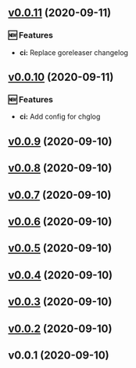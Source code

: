 
<a name="v0.0.11"></a>
## [v0.0.11](https://github.com/suroh1994/GoCITest/compare/v0.0.10...v0.0.11) (2020-09-11)

### 🆕 Features

* **ci:** Replace goreleaser changelog


<a name="v0.0.10"></a>
## [v0.0.10](https://github.com/suroh1994/GoCITest/compare/v0.0.9...v0.0.10) (2020-09-11)

### 🆕 Features

* **ci:** Add config for chglog


<a name="v0.0.9"></a>
## [v0.0.9](https://github.com/suroh1994/GoCITest/compare/v0.0.8...v0.0.9) (2020-09-10)


<a name="v0.0.8"></a>
## [v0.0.8](https://github.com/suroh1994/GoCITest/compare/v0.0.7...v0.0.8) (2020-09-10)


<a name="v0.0.7"></a>
## [v0.0.7](https://github.com/suroh1994/GoCITest/compare/v0.0.6...v0.0.7) (2020-09-10)


<a name="v0.0.6"></a>
## [v0.0.6](https://github.com/suroh1994/GoCITest/compare/v0.0.5...v0.0.6) (2020-09-10)


<a name="v0.0.5"></a>
## [v0.0.5](https://github.com/suroh1994/GoCITest/compare/v0.0.4...v0.0.5) (2020-09-10)


<a name="v0.0.4"></a>
## [v0.0.4](https://github.com/suroh1994/GoCITest/compare/v0.0.3...v0.0.4) (2020-09-10)


<a name="v0.0.3"></a>
## [v0.0.3](https://github.com/suroh1994/GoCITest/compare/v0.0.2...v0.0.3) (2020-09-10)


<a name="v0.0.2"></a>
## [v0.0.2](https://github.com/suroh1994/GoCITest/compare/v0.0.1...v0.0.2) (2020-09-10)


<a name="v0.0.1"></a>
## v0.0.1 (2020-09-10)

